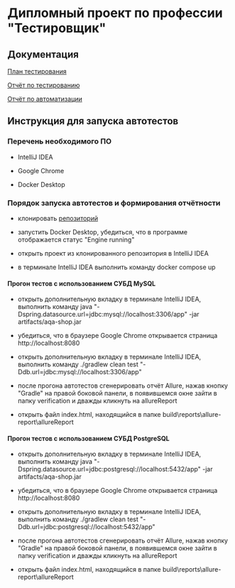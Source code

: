 # Дипломный проект по профессии "Тестировщик"


## Документация

[План тестирования](https://github.com/mmpomail/AutomationDiplomWork/blob/main/Documents/Plan.md)

[Отчёт по тестированию](https://github.com/mmpomail/AutomationDiplomWork/blob/main/Documents/Report.md)

[Отчёт по автоматизации](https://github.com/mmpomail/AutomationDiplomWork/blob/main/Documents/Summary.md)


## Инструкция для запуска автотестов

### Перечень необходимого ПО

- IntelliJ IDEA

- Google Chrome

- Docker Desktop

### Порядок запуска автотестов и формирования отчётности

 - клонировать [репозиторий](https://github.com/mmpomail/AutomationDiplomWork)
 
 - запустить Docker Desktop, убедиться, что в программе отображается статус "Engine running"
 
 - открыть проект из клонированного репозитория в IntelliJ IDEA
 
 - в терминале IntelliJ IDEA выполнить команду docker compose up
 
 #### Прогон тестов с использованием СУБД MySQL
 
 - открыть дополнительную вкладку в терминале IntelliJ IDEA, выполнить команду java "-Dspring.datasource.url=jdbc:mysql://localhost:3306/app" -jar artifacts/aqa-shop.jar
 
 - убедиться, что в браузере Google Chrome открывается страница http://localhost:8080
 
 - открыть дополнительную вкладку в терминале IntelliJ IDEA, выполнить команду ./gradlew clean test "-Ddb.url=jdbc:mysql://localhost:3306/app"
   
 - после прогона автотестов сгенерировать отчёт Allure, нажав кнопку "Gradle" на правой боковой панели, в появившемся окне зайти в папку verification и дважды кликнуть на allureReport

 - открыть файл index.html, находящийся в папке build\reports\allure-report\allureReport
 
 #### Прогон тестов с использованием СУБД PostgreSQL
 
 - открыть дополнительную вкладку в терминале IntelliJ IDEA, выполнить команду java "-Dspring.datasource.url=jdbc:postgresql://localhost:5432/app" -jar artifacts/aqa-shop.jar
 
 - убедиться, что в браузере Google Chrome открывается страница http://localhost:8080
 
 - открыть дополнительную вкладку в терминале IntelliJ IDEA, выполнить команду ./gradlew clean test "-Ddb.url=jdbc:postgresql://localhost:5432/app"

 - после прогона автотестов сгенерировать отчёт Allure, нажав кнопку "Gradle" на правой боковой панели, в появившемся окне зайти в папку verification и дважды кликнуть на allureReport

 - открыть файл index.html, находящийся в папке build\reports\allure-report\allureReport
 

 
 
 
 
